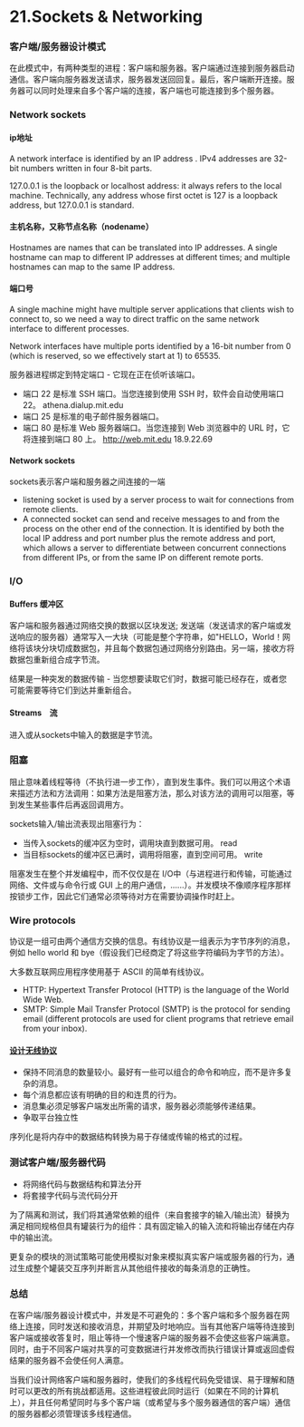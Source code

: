 # 21.Sockets & Networking

### 客户端/服务器设计模式

在此模式中，有两种类型的进程：客户端和服务器。客户端通过连接到服务器启动通信。客户端向服务器发送请求，服务器发送回回复。最后，客户端断开连接。服务器可以同时处理来自多个客户端的连接，客户端也可能连接到多个服务器。

### Network sockets

#### ip地址
A network interface is identified by an IP address . IPv4 addresses are 32-bit numbers written in four 8-bit parts.

127.0.0.1 is the loopback or localhost address: it always refers to the local machine. Technically, any address whose first octet is 127 is a loopback address, but 127.0.0.1 is standard.

#### 主机名称，又称节点名称（nodename）

Hostnames are names that can be translated into IP addresses. A single hostname can map to different IP addresses at different times; and multiple hostnames can map to the same IP address.

#### 端口号
A single machine might have multiple server applications that clients wish to connect to, so we need a way to direct traffic on the same network interface to different processes.

Network interfaces have multiple ports identified by a 16-bit number from 0 (which is reserved, so we effectively start at 1) to 65535.

服务器进程绑定到特定端口 - 它现在正在侦听该端口。

- 端口 22 是标准 SSH 端口。当您连接到使用 SSH 时，软件会自动使用端口 22。 athena.dialup.mit.edu
- 端口 25 是标准的电子邮件服务器端口。
- 端口 80 是标准 Web 服务器端口。当您连接到 Web 浏览器中的 URL 时，它将连接到端口 80 上。 http://web.mit.edu 18.9.22.69

#### Network sockets

sockets表示客户端和服务器之间连接的一端
- listening socket is used by a server process to wait for connections from remote clients.
- A connected socket can send and receive messages to and from the process on the other end of the connection. It is identified by both the local IP address and port number plus the remote address and port, which allows a server to differentiate between concurrent connections from different IPs, or from the same IP on different remote ports.

### I/O

#### Buffers 缓冲区
客户端和服务器通过网络交换的数据以区块发送;
发送端（发送请求的客户端或发送响应的服务器）通常写入一大块（可能是整个字符串，如"HELLO，World！网络将该块分块切成数据包，并且每个数据包通过网络分别路由。另一端，接收方将数据包重新组合成字节流。

结果是一种突发的数据传输 - 当您想要读取它们时，数据可能已经存在，或者您可能需要等待它们到达并重新组合。

#### Streams　流
进入或从sockets中输入的数据是字节流。

### 阻塞
阻止意味着线程等待（不执行进一步工作），直到发生事件。我们可以用这个术语来描述方法和方法调用：如果方法是阻塞方法，那么对该方法的调用可以阻塞，等到发生某些事件后再返回调用方。

sockets输入/输出流表现出阻塞行为：

- 当传入sockets的缓冲区为空时，调用块直到数据可用。 read
- 当目标sockets的缓冲区已满时，调用将阻塞，直到空间可用。 write

阻塞发生在整个并发编程中，而不仅仅是在 I/O中（与进程进行和传输，可能通过网络、文件或与命令行或 GUI 上的用户通信，......）。并发模块不像顺序程序那样按锁步工作，因此它们通常必须等待对方在需要协调操作时赶上。

### Wire protocols

协议是一组可由两个通信方交换的信息。有线协议是一组表示为字节序列的消息，例如 hello world 和 bye（假设我们已经商定了将这些字符编码为字节的方法）。  

大多数互联网应用程序使用基于 ASCII 的简单有线协议。
- HTTP: Hypertext Transfer Protocol (HTTP) is the language of the World Wide Web.
- SMTP: Simple Mail Transfer Protocol (SMTP) is the protocol for sending email (different protocols are used for client programs that retrieve email from your inbox). 

#### [设计无线协议](https://ocw.mit.edu/ans7870/6/6.005/s16/classes/21-sockets-networking/index.html#wire_protocols)
- 保持不同消息的数量较小。最好有一些可以组合的命令和响应，而不是许多复杂的消息。
- 每个消息都应该有明确的目的和连贯的行为。
- 消息集必须足够客户端发出所需的请求，服务器必须能够传递结果。
- 争取平台独立性

序列化是将内存中的数据结构转换为易于存储或传输的格式的过程。

### 测试客户端/服务器代码

- 将网络代码与数据结构和算法分开
- 将套接字代码与流代码分开

为了隔离和测试，我们将其通常依赖的组件（来自套接字的输入/输出流）替换为满足相同规格但具有罐装行为的组件：具有固定输入的输入流和将输出存储在内存中的输出流。 

更复杂的模块的测试策略可能使用模拟对象来模拟真实客户端或服务器的行为，通过生成整个罐装交互序列并断言从其他组件接收的每条消息的正确性。

### 总结
在客户端/服务器设计模式中，并发是不可避免的：多个客户端和多个服务器在网络上连接，同时发送和接收消息，并期望及时地响应。当有其他客户端等待连接到客户端或接收答复时，阻止等待一个慢速客户端的服务器不会使这些客户端满意。同时，由于不同客户端对共享的可变数据进行并发修改而执行错误计算或返回虚假结果的服务器不会使任何人满意。

当我们设计网络客户端和服务器时，使我们的多线程代码免受错误、易于理解和随时可以更改的所有挑战都适用。这些进程彼此同时运行（如果在不同的计算机上），并且任何希望同时与多个客户端（或希望与多个服务器通信的客户端）通信的服务器都必须管理该多线程通信。